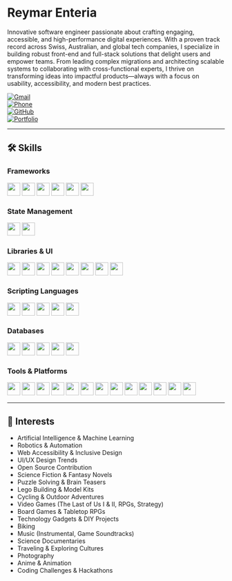 # Reymar Enteria

Innovative software engineer passionate about crafting engaging, accessible, and high-performance digital experiences. With a proven track record across Swiss, Australian, and global tech companies, I specialize in building robust front-end and full-stack solutions that delight users and empower teams. From leading complex migrations and architecting scalable systems to collaborating with cross-functional experts, I thrive on transforming ideas into impactful products—always with a focus on usability, accessibility, and modern best practices.

[![Gmail](https://img.shields.io/badge/email-enteriarv@gmail.com-red?logo=gmail)](mailto:enteriarv@gmail.com)<br>
[![Phone](https://img.shields.io/badge/phone-%2B63%20935--277--8596-blue)](tel:+639352778596)<br>
[![GitHub](https://img.shields.io/badge/GitHub-mar--developer-181717?logo=github)](https://github.com/mar-developer)<br>
[![Portfolio](https://img.shields.io/badge/Portfolio-mar--developer.github.io%2FReymar-blueviolet)](https://mar-developer.github.io/Reymar)

---

## 🛠️ Skills

### Frameworks
<img src="https://img.shields.io/badge/Vue.js-35495E?logo=vue.js&logoColor=4FC08D" height="30"> <img src="https://img.shields.io/badge/React-20232A?logo=react&logoColor=61DAFB" height="30"> <img src="https://img.shields.io/badge/Next.js-000?logo=next.js" height="30"> <img src="https://img.shields.io/badge/Node.js-339933?logo=node.js&logoColor=fff" height="30"> <img src="https://img.shields.io/badge/Express.js-000?logo=express&logoColor=fff" height="30"> <img src="https://img.shields.io/badge/Strapi-2E7EEA?logo=strapi&logoColor=fff" height="30">

### State Management
<img src="https://img.shields.io/badge/Pinia-FFD700?logo=pinia&logoColor=fff" height="30"> <img src="https://img.shields.io/badge/Redux-764ABC?logo=redux&logoColor=fff" height="30">

### Libraries & UI
<img src="https://img.shields.io/badge/Tailwind_CSS-38B2AC?logo=tailwind-css&logoColor=fff" height="30"> <img src="https://img.shields.io/badge/Material_UI-0081CB?logo=mui&logoColor=fff" height="30"> <img src="https://img.shields.io/badge/Anime.js-FF9E64?logo=anime&logoColor=fff" height="30"> <img src="https://img.shields.io/badge/Vuetify-1867C0?logo=vuetify&logoColor=fff" height="30"> <img src="https://img.shields.io/badge/Bootstrap-7952B3?logo=bootstrap&logoColor=fff" height="30"> <img src="https://img.shields.io/badge/Styled--Components-DB7093?logo=styled-components&logoColor=fff" height="30"> <img src="https://img.shields.io/badge/Quasar-1976D2?logo=quasar&logoColor=fff" height="30"> <img src="https://img.shields.io/badge/BootstrapVue-42B983?logo=bootstrapvue&logoColor=fff" height="30">

### Scripting Languages
<img src="https://img.shields.io/badge/JavaScript-F7DF1E?logo=javascript&logoColor=000" height="30"> <img src="https://img.shields.io/badge/TypeScript-3178C6?logo=typescript&logoColor=fff" height="30"> <img src="https://img.shields.io/badge/HTML5-E34F26?logo=html5&logoColor=fff" height="30"> <img src="https://img.shields.io/badge/CSS3-1572B6?logo=css3&logoColor=fff" height="30"> <img src="https://img.shields.io/badge/Sass-CC6699?logo=sass&logoColor=fff" height="30">

### Databases
<img src="https://img.shields.io/badge/MySQL-4479A1?logo=mysql&logoColor=fff" height="30"> <img src="https://img.shields.io/badge/PostgreSQL-4169E1?logo=postgresql&logoColor=fff" height="30"> <img src="https://img.shields.io/badge/MongoDB-47A248?logo=mongodb&logoColor=fff" height="30"> <img src="https://img.shields.io/badge/GraphQL-E10098?logo=graphql&logoColor=fff" height="30"> <img src="https://img.shields.io/badge/Sequelize-52B0E7?logo=sequelize&logoColor=fff" height="30">

### Tools & Platforms
<img src="https://img.shields.io/badge/Git-F05032?logo=git&logoColor=fff" height="30"> <img src="https://img.shields.io/badge/GitHub-181717?logo=github&logoColor=fff" height="30"> <img src="https://img.shields.io/badge/Vercel-000?logo=vercel&logoColor=fff" height="30"> <img src="https://img.shields.io/badge/Heroku-430098?logo=heroku&logoColor=fff" height="30"> <img src="https://img.shields.io/badge/WordPress-21759B?logo=wordpress&logoColor=fff" height="30"> <img src="https://img.shields.io/badge/Cloudinary-3448C5?logo=cloudinary&logoColor=fff" height="30"> <img src="https://img.shields.io/badge/Figma-F24E1E?logo=figma&logoColor=fff" height="30"> <img src="https://img.shields.io/badge/AWS-232F3E?logo=amazon-aws&logoColor=fff" height="30"> <img src="https://img.shields.io/badge/Storybook-FF4785?logo=storybook&logoColor=fff" height="30"> <img src="https://img.shields.io/badge/Jest-C21325?logo=jest&logoColor=fff" height="30"> <img src="https://img.shields.io/badge/NPM-CB3837?logo=npm&logoColor=fff" height="30"> <img src="https://img.shields.io/badge/Webpack-8DD6F9?logo=webpack&logoColor=fff" height="30"> <img src="https://img.shields.io/badge/Agile-0277BD?logo=agile&logoColor=fff" height="30">


---

## 🌱 Interests
- Artificial Intelligence & Machine Learning
- Robotics & Automation
- Web Accessibility & Inclusive Design
- UI/UX Design Trends
- Open Source Contribution
- Science Fiction & Fantasy Novels
- Puzzle Solving & Brain Teasers
- Lego Building & Model Kits
- Cycling & Outdoor Adventures
- Video Games (The Last of Us I & II, RPGs, Strategy)
- Board Games & Tabletop RPGs
- Technology Gadgets & DIY Projects
- Biking
- Music (Instrumental, Game Soundtracks)
- Science Documentaries
- Traveling & Exploring Cultures
- Photography
- Anime & Animation
- Coding Challenges & Hackathons
